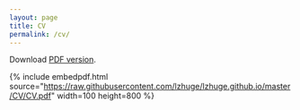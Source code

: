 ```yaml
---
layout: page
title: CV
permalink: /cv/
---
```


Download [PDF version](https://raw.githubusercontent.com/lzhuge/lzhuge.github.io/master/CV/CV.pdf). 

{% include embedpdf.html source="https://raw.githubusercontent.com/lzhuge/lzhuge.github.io/master/CV/CV.pdf" width=100 height=800 %}
